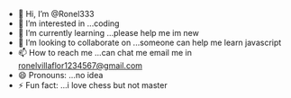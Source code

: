 - 👋 Hi, I’m @Ronel333
- 👀 I’m interested in ...coding
- 🌱 I’m currently learning ...please help me im new
- 💞️ I’m looking to collaborate on ...someone can help me learn javascript
- 📫 How to reach me ...can chat me email me in ronelvillaflor1234567@gmail.com
- 😄 Pronouns: ...no idea
- ⚡ Fun fact: ...i love chess but not master

<!---
Ronel333/Ronel333 is a ✨ special ✨ repository because its `README.md` (this file) appears on your GitHub profile.
You can click the Preview link to take a look at your changes.
--->
